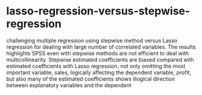 # lasso-regression-versus-stepwise-regression
challenging multiple regression using stepwise method versus Lasso regression  for dealing with large number of correlated variables. The results highlights SPSS even with stepwise methods are not efficient to deal with multicollinearity. Stepwise estimated coefficients are biased compared with estimated coefficients with Lasso regression. not only omitting the most important variable, sales,  logically affecting  the dependent variable, profit, but also many of the estimated coefficients shows illogical direction between explanatory variables and   the dependent
